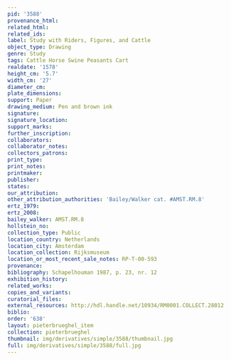 ```yaml
---
pid: '3588'
provenance_html: 
related_html: 
related_ids: 
label: Study with Riders, Figures, and Cattle
object_type: Drawing
genre: Study
tags: Cattle Horse Swine Peasants Cart
realdate: '1578'
height_cm: '5.7'
width_cm: '27'
diameter_cm: 
plate_dimensions: 
support: Paper
drawing_medium: Pen and brown ink
signature: 
signature_location: 
support_marks: 
further_inscription: 
collaborators: 
collaborator_notes: 
collectors_patrons: 
print_type: 
print_notes: 
printmaker: 
publisher: 
states: 
our_attribution: 
other_attribution_authorities: 'Bailey/Walker cat. #AMST.RM.8'
ertz_1979: 
ertz_2008: 
bailey_walker: AMST.RM.8
hollstein_no: 
collection_type: Public
location_country: Netherlands
location_city: Amsterdam
location_collection: Rijksmuseum
location_or_most_recent_sale_notes: RP-T-00-593
provenance: 
bibliography: Schapelhouman 1987, p. 23, nr. 12
exhibition_history: 
related_works: 
copies_and_variants: 
curatorial_files: 
external_resources: http://hdl.handle.net/10934/RM0001.COLLECT.28012
biblio: 
order: '638'
layout: pieterbrueghel_item
collection: pieterbrueghel
thumbnail: img/derivatives/simple/3588/thumbnail.jpg
full: img/derivatives/simple/3588/full.jpg
---
```

